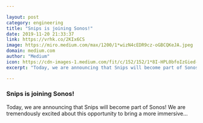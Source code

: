```yaml
---

layout: post
category: engineering
title: "Snips is joining Sonos!"
date: 2019-11-20 21:33:37
link: https://vrhk.co/2KIx6CS
image: https://miro.medium.com/max/1200/1*wizN4cEDR9cz-oGBCQKeJA.jpeg
domain: medium.com
author: "Medium"
icon: https://cdn-images-1.medium.com/fit/c/152/152/1*8I-HPL0bfoIzGied-dzOvA.png
excerpt: "Today, we are announcing that Snips will become part of Sonos! We are tremendously excited about this opportunity to bring a more immersive…"

---
```


### Snips is joining Sonos!

Today, we are announcing that Snips will become part of Sonos! We are tremendously excited about this opportunity to bring a more immersive…